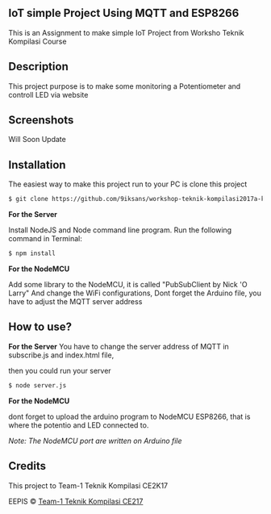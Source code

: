 
## IoT simple Project Using MQTT and ESP8266
This is an Assignment to make simple IoT Project from Worksho Teknik Kompilasi Course

## Description
This project purpose is to make some monitoring a Potentiometer and controll LED via website

## Screenshots
Will Soon Update


## Installation

The easiest way to make this project run to your PC is clone this project

```bash
$ git clone https://github.com/9iksans/workshop-teknik-kompilasi2017a-kelompok1.git
```

<b>For the Server</b>

Install NodeJS and Node command line program. 
Run the following command in Terminal:

```bash
$ npm install
```

<b>For the NodeMCU</b>

Add some library to the NodeMCU, it is called "PubSubClient by Nick 'O Larry"
And change the WiFi configurations,
Dont forget the Arduino file, you have to adjust the MQTT server address



## How to use?

<b>For the Server</b>
You have to change the server address of MQTT in subscribe.js and index.html file, 

then you could run your server

```bash
$ node server.js
```

<b>For the NodeMCU</b>

dont forget to upload the arduino program to NodeMCU ESP8266, that is where the potentio and LED connected to.

*Note: The NodeMCU port are written on Arduino file*


## Credits
This project to Team-1 Teknik Kompilasi CE2K17



EEPIS © [Team-1 Teknik Kompilasi CE217](https://github.com/9iksans)
